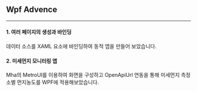 ## Wpf Advence


---------

#### 1. 여러 페이지의 생성과 바인딩
데이터 소스를 XAML 요소에 바인딩하여 동적 앱을 만들어 보았습니다. 




#### 2. 미세먼지 모니터링 앱
Mha의 MetroUI를 이용하여 화면을 구성하고 OpenApiUrl 연동을 통해 미세먼지 측정소별 먼지농도를 WPF에 적용해보았습니다.  



